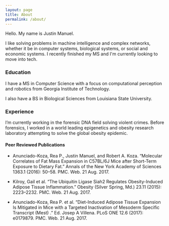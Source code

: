 ```yaml
---
layout: page
title: About
permalink: /about/
---
```


Hello. My name is Justin Manuel.

I like solving problems in machine intelligence and complex networks, whether it be in
computer systems, biological systems, or social and economic systems. I recently
finished my MS and I'm currently looking to move into tech.

### Education

I have a MS in Computer Science with a focus on computational perception and robotics from
Georgia Institute of Technology.

I also have a BS in Biological Sciences from Louisiana State University.

### Experience

I’m currently working in the forensic DNA field solving violent crimes. Before
forensics, I worked in a world leading epigenetics and obesity research laboratory attempting
to solve the global obesity epidemic.

#### Peer Reviewed Publications

- Anunciado-Koza, Rea P., Justin Manuel, and Robert A. Koza. “Molecular Correlates of Fat Mass
Expansion in C57BL/6J Mice after Short-Term Exposure to Dietary Fat.” ​Annals of the New York
Academy of Sciences​ 1363.1 (2016): 50–58. ​PMC​. Web. 21 Aug. 2017.

- Kilroy, Gail et al. “The Ubiquitin Ligase Siah2 Regulates Obesity-Induced Adipose Tissue
Inflammation.” ​Obesity (Silver Spring, Md.)​ 23.11 (2015): 2223–2232. ​PMC.​ Web. 21 Aug. 2017.

- Anunciado-Koza, Rea P. et al. “Diet-Induced Adipose Tissue Expansion Is Mitigated in Mice with
a Targeted Inactivation of Mesoderm Specific Transcript (​Mest)​ .” Ed. Josep A Villena. ​PLoS ONE​
12.6 (2017): e0179879. ​PMC.​ Web. 21 Aug. 2017.
